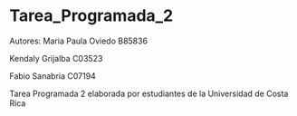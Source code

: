 # Tarea_Programada_2
Autores: 
Maria Paula Oviedo B85836

Kendaly Grijalba C03523

Fabio Sanabria C07194

Tarea Programada 2 elaborada por estudiantes de la Universidad de Costa Rica
